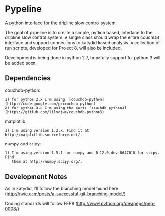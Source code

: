 Pypeline
========

A python interface for the dripline slow control system.

The goal of pypeline is to create a simple, python based, interface to the dripline slow control system. A single class should wrap the entire couchDB interface and support connections to katydid based analysis. A collection of run scripts, developed for Project 8, will also be included.

Development is being done in python 2.7, hopefully support for python 3 will be added soon.

Dependencies
------------
couchdb-python:
    
    1) for python 2.x I'm using: [couchdb-python](http://code.google.com/p/couchdb-python)
    2) for python 3.x I'm using the port: [couchdb-python3](https://github.com/lilydjwg/couchdb-python3)


matplotlib:

    1) I'm using version 1.2.x. Find it at http://matplotlib.sourceforge.net/.


numpy and scipy:

    1) I'm using version 1.5.1 for numpy and 0.12.0.dev-8647010 for scipy. Find
       them at http://numpy.scipy.org/.


Development Notes
-----------------
As in katydid, I'll follow the branching model found here (http://nvie.com/posts/a-successful-git-branching-model/)

Coding standards will follow PEP8 (http://www.python.org/dev/peps/pep-0008/)
